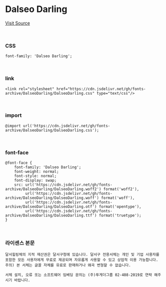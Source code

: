 # Dalseo Darling

[Visit Source](https://dalseo.daegu.kr/index.do?menu_id=00003453)

&nbsp;

### CSS

```
font-family: 'Dalseo Darling';
```

&nbsp;

### link

```
<link rel="stylesheet" href="https://cdn.jsdelivr.net/gh/fonts-archive/DalseoDarling/DalseoDarling.css" type="text/css"/>
```

&nbsp;

### import

```
@import url('https://cdn.jsdelivr.net/gh/fonts-archive/DalseoDarling/DalseoDarling.css');
```

&nbsp;

### font-face

```
@font-face {
    font-family: 'Dalseo Darling';
    font-weight: normal;
    font-style: normal;
    font-display: swap;
    src: url('https://cdn.jsdelivr.net/gh/fonts-archive/DalseoDarling/DalseoDarling.woff2') format('woff2'),
         url('https://cdn.jsdelivr.net/gh/fonts-archive/DalseoDarling/DalseoDarling.woff') format('woff'),
         url('https://cdn.jsdelivr.net/gh/fonts-archive/DalseoDarling/DalseoDarling.otf') format('opentype'),
         url('https://cdn.jsdelivr.net/gh/fonts-archive/DalseoDarling/DalseoDarling.ttf') format('truetype');
}
```

&nbsp;

### 라이센스 본문

```
달서힐링체의 지적 재산권은 달서구청에 있습니다. 달서구 전용서체는 개인 및 기업 사용자를 포함한 모든 사용자에게 무료로 제공되며 자유롭게 사용할 수 있고 상업적 이용 가능합니다. 
주의) 본 서체는 글꼴 자체를 유료로 판매하거나 왜곡 변형할 수 없습니다. 
 
서체 설치, 오류 또는 소프트웨어 임베딩 문의는 (주)투게더그룹 02-408-2019로 연락 해주시기 바랍니다.
```
